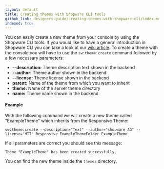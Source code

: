 ```yaml
---
layout: default
title: Creating themes with Shopware CLI tools
github_link: designers-guide/creating-themes-with-shopware-cli/index.md
indexed: true
---
```


You can easily create a new theme from your console by using the Shopware CLI tools. If you would like to have a general introduction in Shopware CLI you can take a look at our [wiki article](http://en.wiki.shopware.com/Shopware-CLI_detail_1653.html). To create a theme with the console you will have to use the `sw:theme:create` command followed by a few necessary parameters:

-    **--description:** Theme description text shown in the backend
-    **--author:** Theme author shown in the backend
-    **--license:** Theme license shown in the backend
-    **parent:** Name of the theme from which you want to inherit
-    **theme:** Name of the server theme directory
-    **name:** Theme name shown in the backend

#### Example ####
With the following command we will create a new theme called "ExampleTheme" which inherits from the Responsive Theme:
```
sw:theme:create --description="Text" --author="shopware AG" --license="MIT" Responsive ExampleThemeFolder ExampleTheme
```
If all parameters are correct you should see this message:
```
Theme "ExampleTheme" has been created successfully.
```
You can find the new theme inside the `themes` directory.